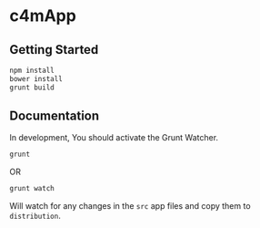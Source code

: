 # c4mApp

## Getting Started

```bash
npm install
bower install
grunt build
```

## Documentation

In development, You should activate the Grunt Watcher.

```bash
grunt
```

OR

```bash
grunt watch
```

 Will watch for any changes in the ``src`` app files and copy them to ``distribution``.
